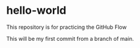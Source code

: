 # hello-world
This repository is for practicing the GitHub Flow

This will be my first commit from a branch of main.
